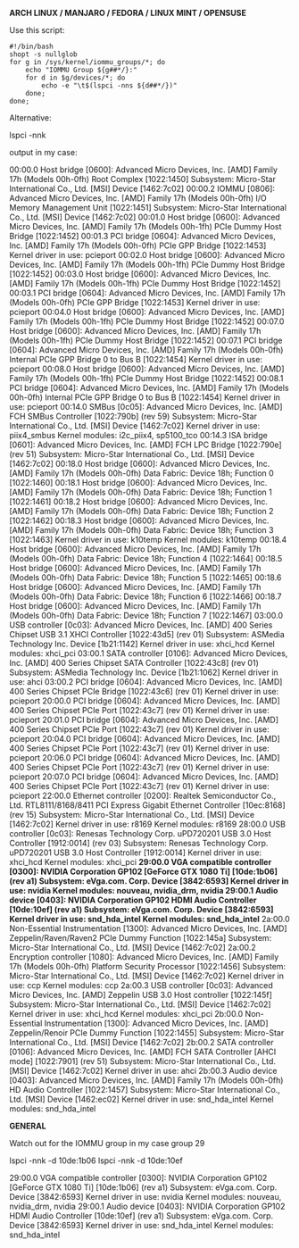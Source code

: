 **ARCH LINUX / MANJARO / FEDORA / LINUX MINT / OPENSUSE**

Use this script:

```
#!/bin/bash
shopt -s nullglob
for g in /sys/kernel/iommu_groups/*; do
    echo "IOMMU Group ${g##*/}:"
    for d in $g/devices/*; do
        echo -e "\t$(lspci -nns ${d##*/})"
    done;
done;
```

Alternative:

lspci -nnk 

output in my case:

00:00.0 Host bridge [0600]: Advanced Micro Devices, Inc. [AMD] Family 17h (Models 00h-0fh) Root Complex [1022:1450]
	Subsystem: Micro-Star International Co., Ltd. [MSI] Device [1462:7c02]
00:00.2 IOMMU [0806]: Advanced Micro Devices, Inc. [AMD] Family 17h (Models 00h-0fh) I/O Memory Management Unit [1022:1451]
	Subsystem: Micro-Star International Co., Ltd. [MSI] Device [1462:7c02]
00:01.0 Host bridge [0600]: Advanced Micro Devices, Inc. [AMD] Family 17h (Models 00h-1fh) PCIe Dummy Host Bridge [1022:1452]
00:01.3 PCI bridge [0604]: Advanced Micro Devices, Inc. [AMD] Family 17h (Models 00h-0fh) PCIe GPP Bridge [1022:1453]
	Kernel driver in use: pcieport
00:02.0 Host bridge [0600]: Advanced Micro Devices, Inc. [AMD] Family 17h (Models 00h-1fh) PCIe Dummy Host Bridge [1022:1452]
00:03.0 Host bridge [0600]: Advanced Micro Devices, Inc. [AMD] Family 17h (Models 00h-1fh) PCIe Dummy Host Bridge [1022:1452]
00:03.1 PCI bridge [0604]: Advanced Micro Devices, Inc. [AMD] Family 17h (Models 00h-0fh) PCIe GPP Bridge [1022:1453]
	Kernel driver in use: pcieport
00:04.0 Host bridge [0600]: Advanced Micro Devices, Inc. [AMD] Family 17h (Models 00h-1fh) PCIe Dummy Host Bridge [1022:1452]
00:07.0 Host bridge [0600]: Advanced Micro Devices, Inc. [AMD] Family 17h (Models 00h-1fh) PCIe Dummy Host Bridge [1022:1452]
00:07.1 PCI bridge [0604]: Advanced Micro Devices, Inc. [AMD] Family 17h (Models 00h-0fh) Internal PCIe GPP Bridge 0 to Bus B [1022:1454]
	Kernel driver in use: pcieport
00:08.0 Host bridge [0600]: Advanced Micro Devices, Inc. [AMD] Family 17h (Models 00h-1fh) PCIe Dummy Host Bridge [1022:1452]
00:08.1 PCI bridge [0604]: Advanced Micro Devices, Inc. [AMD] Family 17h (Models 00h-0fh) Internal PCIe GPP Bridge 0 to Bus B [1022:1454]
	Kernel driver in use: pcieport
00:14.0 SMBus [0c05]: Advanced Micro Devices, Inc. [AMD] FCH SMBus Controller [1022:790b] (rev 59)
	Subsystem: Micro-Star International Co., Ltd. [MSI] Device [1462:7c02]
	Kernel driver in use: piix4_smbus
	Kernel modules: i2c_piix4, sp5100_tco
00:14.3 ISA bridge [0601]: Advanced Micro Devices, Inc. [AMD] FCH LPC Bridge [1022:790e] (rev 51)
	Subsystem: Micro-Star International Co., Ltd. [MSI] Device [1462:7c02]
00:18.0 Host bridge [0600]: Advanced Micro Devices, Inc. [AMD] Family 17h (Models 00h-0fh) Data Fabric: Device 18h; Function 0 [1022:1460]
00:18.1 Host bridge [0600]: Advanced Micro Devices, Inc. [AMD] Family 17h (Models 00h-0fh) Data Fabric: Device 18h; Function 1 [1022:1461]
00:18.2 Host bridge [0600]: Advanced Micro Devices, Inc. [AMD] Family 17h (Models 00h-0fh) Data Fabric: Device 18h; Function 2 [1022:1462]
00:18.3 Host bridge [0600]: Advanced Micro Devices, Inc. [AMD] Family 17h (Models 00h-0fh) Data Fabric: Device 18h; Function 3 [1022:1463]
	Kernel driver in use: k10temp
	Kernel modules: k10temp
00:18.4 Host bridge [0600]: Advanced Micro Devices, Inc. [AMD] Family 17h (Models 00h-0fh) Data Fabric: Device 18h; Function 4 [1022:1464]
00:18.5 Host bridge [0600]: Advanced Micro Devices, Inc. [AMD] Family 17h (Models 00h-0fh) Data Fabric: Device 18h; Function 5 [1022:1465]
00:18.6 Host bridge [0600]: Advanced Micro Devices, Inc. [AMD] Family 17h (Models 00h-0fh) Data Fabric: Device 18h; Function 6 [1022:1466]
00:18.7 Host bridge [0600]: Advanced Micro Devices, Inc. [AMD] Family 17h (Models 00h-0fh) Data Fabric: Device 18h; Function 7 [1022:1467]
03:00.0 USB controller [0c03]: Advanced Micro Devices, Inc. [AMD] 400 Series Chipset USB 3.1 XHCI Controller [1022:43d5] (rev 01)
	Subsystem: ASMedia Technology Inc. Device [1b21:1142]
	Kernel driver in use: xhci_hcd
	Kernel modules: xhci_pci
03:00.1 SATA controller [0106]: Advanced Micro Devices, Inc. [AMD] 400 Series Chipset SATA Controller [1022:43c8] (rev 01)
	Subsystem: ASMedia Technology Inc. Device [1b21:1062]
	Kernel driver in use: ahci
03:00.2 PCI bridge [0604]: Advanced Micro Devices, Inc. [AMD] 400 Series Chipset PCIe Bridge [1022:43c6] (rev 01)
	Kernel driver in use: pcieport
20:00.0 PCI bridge [0604]: Advanced Micro Devices, Inc. [AMD] 400 Series Chipset PCIe Port [1022:43c7] (rev 01)
	Kernel driver in use: pcieport
20:01.0 PCI bridge [0604]: Advanced Micro Devices, Inc. [AMD] 400 Series Chipset PCIe Port [1022:43c7] (rev 01)
	Kernel driver in use: pcieport
20:04.0 PCI bridge [0604]: Advanced Micro Devices, Inc. [AMD] 400 Series Chipset PCIe Port [1022:43c7] (rev 01)
	Kernel driver in use: pcieport
20:06.0 PCI bridge [0604]: Advanced Micro Devices, Inc. [AMD] 400 Series Chipset PCIe Port [1022:43c7] (rev 01)
	Kernel driver in use: pcieport
20:07.0 PCI bridge [0604]: Advanced Micro Devices, Inc. [AMD] 400 Series Chipset PCIe Port [1022:43c7] (rev 01)
	Kernel driver in use: pcieport
22:00.0 Ethernet controller [0200]: Realtek Semiconductor Co., Ltd. RTL8111/8168/8411 PCI Express Gigabit Ethernet Controller [10ec:8168] (rev 15)
	Subsystem: Micro-Star International Co., Ltd. [MSI] Device [1462:7c02]
	Kernel driver in use: r8169
	Kernel modules: r8169
28:00.0 USB controller [0c03]: Renesas Technology Corp. uPD720201 USB 3.0 Host Controller [1912:0014] (rev 03)
	Subsystem: Renesas Technology Corp. uPD720201 USB 3.0 Host Controller [1912:0014]
	Kernel driver in use: xhci_hcd
	Kernel modules: xhci_pci
**29:00.0 VGA compatible controller [0300]: NVIDIA Corporation GP102 [GeForce GTX 1080 Ti] [10de:1b06] (rev a1)
	Subsystem: eVga.com. Corp. Device [3842:6593]
	Kernel driver in use: nvidia
	Kernel modules: nouveau, nvidia_drm, nvidia
29:00.1 Audio device [0403]: NVIDIA Corporation GP102 HDMI Audio Controller [10de:10ef] (rev a1)
	Subsystem: eVga.com. Corp. Device [3842:6593]
	Kernel driver in use: snd_hda_intel
	Kernel modules: snd_hda_intel**
2a:00.0 Non-Essential Instrumentation [1300]: Advanced Micro Devices, Inc. [AMD] Zeppelin/Raven/Raven2 PCIe Dummy Function [1022:145a]
	Subsystem: Micro-Star International Co., Ltd. [MSI] Device [1462:7c02]
2a:00.2 Encryption controller [1080]: Advanced Micro Devices, Inc. [AMD] Family 17h (Models 00h-0fh) Platform Security Processor [1022:1456]
	Subsystem: Micro-Star International Co., Ltd. [MSI] Device [1462:7c02]
	Kernel driver in use: ccp
	Kernel modules: ccp
2a:00.3 USB controller [0c03]: Advanced Micro Devices, Inc. [AMD] Zeppelin USB 3.0 Host controller [1022:145f]
	Subsystem: Micro-Star International Co., Ltd. [MSI] Device [1462:7c02]
	Kernel driver in use: xhci_hcd
	Kernel modules: xhci_pci
2b:00.0 Non-Essential Instrumentation [1300]: Advanced Micro Devices, Inc. [AMD] Zeppelin/Renoir PCIe Dummy Function [1022:1455]
	Subsystem: Micro-Star International Co., Ltd. [MSI] Device [1462:7c02]
2b:00.2 SATA controller [0106]: Advanced Micro Devices, Inc. [AMD] FCH SATA Controller [AHCI mode] [1022:7901] (rev 51)
	Subsystem: Micro-Star International Co., Ltd. [MSI] Device [1462:7c02]
	Kernel driver in use: ahci
2b:00.3 Audio device [0403]: Advanced Micro Devices, Inc. [AMD] Family 17h (Models 00h-0fh) HD Audio Controller [1022:1457]
	Subsystem: Micro-Star International Co., Ltd. [MSI] Device [1462:ec02]
	Kernel driver in use: snd_hda_intel
	Kernel modules: snd_hda_intel



**GENERAL**

Watch out for the IOMMU group  in my case group 29

lspci -nnk -d 10de:1b06
lspci -nnk -d 10de:10ef


29:00.0 VGA compatible controller [0300]: NVIDIA Corporation GP102 [GeForce GTX 1080 Ti] [10de:1b06] (rev a1)
	Subsystem: eVga.com. Corp. Device [3842:6593]
	Kernel driver in use: nvidia
	Kernel modules: nouveau, nvidia_drm, nvidia
29:00.1 Audio device [0403]: NVIDIA Corporation GP102 HDMI Audio Controller [10de:10ef] (rev a1)
	Subsystem: eVga.com. Corp. Device [3842:6593]
	Kernel driver in use: snd_hda_intel
	Kernel modules: snd_hda_intel









